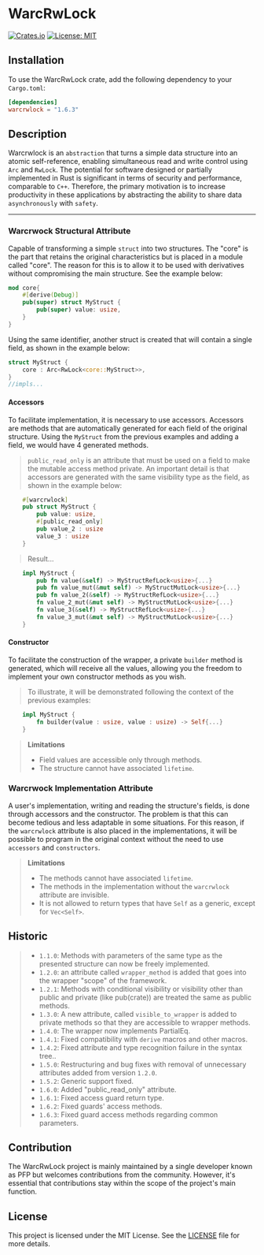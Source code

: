 # WarcRwLock

[![Crates.io](https://img.shields.io/crates/v/warcrwlock.svg)](https://crates.io/crates/warcrwlock)
[![License: MIT](https://img.shields.io/badge/License-MIT-yellow.svg)](https://opensource.org/licenses/MIT)
## Installation

To use the WarcRwLock crate, add the following dependency to your `Cargo.toml`:

```toml
[dependencies]
warcrwlock = "1.6.3"
```
## Description
Warcrwlock is an ``abstraction`` that turns a simple data structure into an atomic self-reference, enabling simultaneous read and write control using ``Arc`` and ``RwLock``. The potential for software designed or partially implemented in Rust is significant in terms of security and performance, comparable to ``C++``. Therefore, the primary motivation is to increase productivity in these applications by abstracting the ability to share data ``asynchronously`` with ``safety``.

---

### Warcrwock Structural Attribute
Capable of transforming a simple `struct` into two structures. The "core" is the part that retains the original characteristics but is placed in a module called "core". The reason for this is to allow it to be used with derivatives without compromising the main structure. See the example below:
```rust
mod core{
    #[derive(Debug)]
    pub(super) struct MyStruct {
        pub(super) value: usize,
    }
}
```
Using the same identifier, another struct is created that will contain a single field, as shown in the example below:
~~~rust
struct MyStruct {
    core : Arc<RwLock<core::MyStruct>>,
}
//impls...
~~~

#### Accessors
To facilitate implementation, it is necessary to use accessors. Accessors are methods that are automatically generated for each field of the original structure. Using the `MyStruct` from the previous examples and adding a field, we would have 4 generated methods.
> `public_read_only` is an attribute that must be used on a field to make the mutable access method private.
>An important detail is that accessors are generated with the same visibility type as the field, as shown in the example below:
~~~rust
    #[warcrwlock]
    pub struct MyStruct {
        pub value: usize,
        #[public_read_only]
        pub value_2 : usize
        value_3 : usize
    }
~~~
>Result...

~~~rust
    impl MyStruct {
        pub fn value(&self) -> MyStructRefLock<usize>{...}
        pub fn value_mut(&mut self) -> MyStructMutLock<usize>{...}
        pub fn value_2(&self) -> MyStructRefLock<usize>{...}
        fn value_2_mut(&mut self) -> MyStructMutLock<usize>{...}
        fn value_3(&self) -> MyStructRefLock<usize>{...}
        fn value_3_mut(&mut self) -> MyStructMutLock<usize>{...}
    }
~~~

#### Constructor
To facilitate the construction of the wrapper, a private `builder` method is generated, which will receive all the values, allowing you the freedom to implement your own constructor methods as you wish.
> To illustrate, it will be demonstrated following the context of the previous examples:
~~~rust
    impl MyStruct {
        fn builder(value : usize, value : usize) -> Self{...}
    }
~~~

>**Limitations**
>* Field values are accessible only through methods.
>* The structure cannot have associated `lifetime`.

### Warcrwock Implementation Attribute
A user's implementation, writing and reading the structure's fields, is done through accessors and the constructor. The problem is that this can become tedious and less adaptable in some situations. For this reason, if the ``warcrwlock`` attribute is also placed in the implementations, it will be possible to program in the original context without the need to use ``accessors`` and ``constructors``.

>**Limitations**
>* The methods cannot have associated `lifetime`.
>* The methods in the implementation without the ``warcrwlock`` attribute are invisible.
>* It is not allowed to return types that have ``Self`` as a generic, except for ``Vec<Self>``.

## Historic
> * `1.1.0`: Methods with parameters of the same type as the presented structure can now be freely implemented.
> * `1.2.0`: an attribute called ``wrapper_method`` is added that goes into the wrapper "scope" of the framework.
> * `1.2.1`: Methods with conditional visibility or visibility other than public and private (like pub(crate)) are treated the same as public methods.
> * `1.3.0`: A new attribute, called ``visible_to_wrapper`` is added to private methods so that they are accessible to wrapper methods.
> * `1.4.0`: The wrapper now implements PartialEq.
> * `1.4.1`: Fixed compatibility with `derive` macros and other macros.
> * `1.4.2`: Fixed attribute and type recognition failure in the syntax tree..
> * `1.5.0`: Restructuring and bug fixes with removal of unnecessary attributes added from version `1.2.0`.
> * `1.5.2`: Generic support fixed.
> * `1.6.0`: Added "public_read_only" attribute.
> * `1.6.1`: Fixed access guard return type.
> * `1.6.2`: Fixed guards' access methods.
> * `1.6.3`: Fixed guard access methods regarding common parameters.

## Contribution

The WarcRwLock project is mainly maintained by a single developer known as PFP but welcomes contributions from the community. However, it's essential that contributions stay within the scope of the project's main function.

## License

This project is licensed under the MIT License. See the [LICENSE](LICENSE) file for more details.